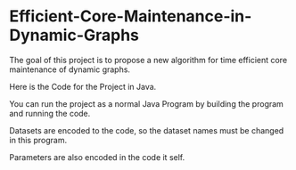 # Efficient-Core-Maintenance-in-Dynamic-Graphs

The goal of this project is to propose a new algorithm for time efficient core maintenance of dynamic graphs.

Here is the Code for the Project in Java.

You can run the project as a normal Java Program by building the program and running the code.

Datasets are encoded to the code, so the dataset names must be changed in this program.

Parameters are also encoded in the code it self.
